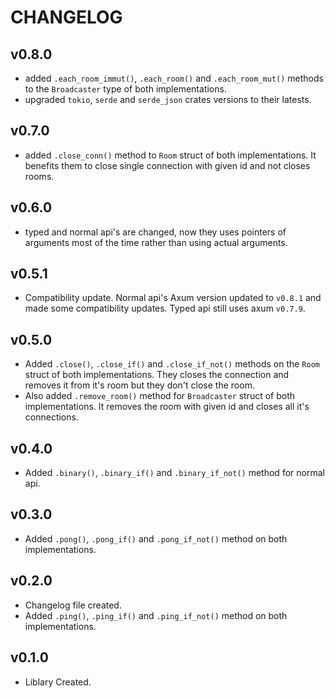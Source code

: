 # CHANGELOG

## v0.8.0

- added `.each_room_immut()`, `.each_room()` and `.each_room_mut()` methods to the `Broadcaster` type of both implementations.
- upgraded `tokio`, `serde` and `serde_json` crates versions to their latests.

## v0.7.0

- added `.close_conn()` method to `Room` struct of both implementations. It benefits them to close single connection with given id and not closes rooms.

## v0.6.0

- typed and normal api's are changed, now they uses pointers of arguments most of the time rather than using actual arguments.

## v0.5.1

- Compatibility update. Normal api's Axum version updated to `v0.8.1` and made some compatibility updates. Typed api still uses axum `v0.7.9`.

## v0.5.0

- Added `.close()`, `.close_if()` and `.close_if_not()` methods on the `Room` struct of both implementations. They closes the connection and removes it from it's room but they don't close the room.
- Also added `.remove_room()` method for `Broadcaster` struct of both implementations. It removes the room with given id and closes all it's connections.

## v0.4.0

- Added `.binary()`, `.binary_if()` and `.binary_if_not()` method for normal api.

## v0.3.0

- Added `.pong()`, `.pong_if()` and `.pong_if_not()` method on both implementations.

## v0.2.0

- Changelog file created.
- Added `.ping()`, `.ping_if()` and `.ping_if_not()` method on both implementations.

## v0.1.0

- Liblary Created.
